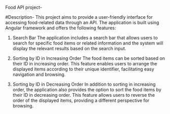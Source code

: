 Food API project-

#Description-
 This project aims to provide a user-friendly interface for accessing food-related data through an API. The application is built using Angular framework and offers the following features:

1. Search Bar
The application includes a search bar that allows users to search for specific food items or related information and the system will display the relevant results based on the search input.


2. Sorting by ID in Increasing Order
The food items can be sorted based on their ID in increasing order. This feature enables users to arrange the displayed items according to their unique identifier, facilitating easy navigation and browsing.

3. Sorting by ID in Decreasing Order
In addition to sorting in increasing order, the application also provides the option to sort the food items by their ID in decreasing order. This feature allows users to reverse the order of the displayed items, providing a different perspective for browsing.